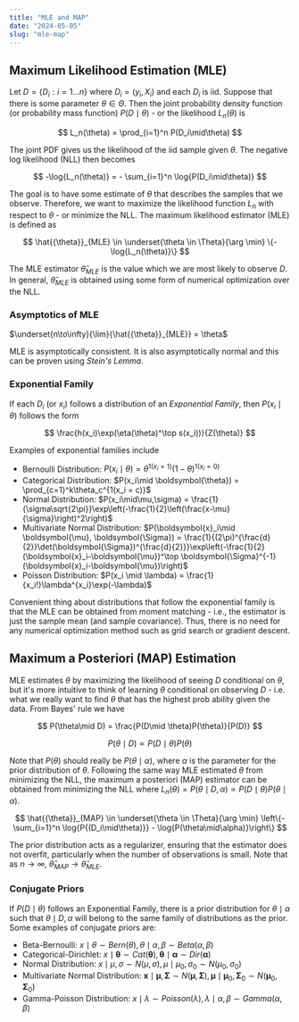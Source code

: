 ```yaml
---
title: "MLE and MAP"
date: "2024-05-05"
slug: "mle-map"
---
```


## Maximum Likelihood Estimation (MLE)

Let $D = \{D_i:i=1\dots n\}$ where $D_i = (y_i, X_i)$ and each $D_i$ is iid. Suppose that there is some parameter $\theta \in \Theta$. Then the joint probability density function (or probability mass function) $P(D\mid\theta)$ - or the likelihood $L_n(\theta)$ is

$$
L_n(\theta) = \prod_{i=1}^n P(D_i\mid\theta)
$$

The joint PDF gives us the likelihood of the iid sample given $\theta$. The negative log likelihood (NLL) then becomes

$$
-\log{L_n(\theta)} = - \sum_{i=1}^n \log{P(D_i\mid\theta)}
$$

The goal is to have some estimate of $\theta$ that describes the samples that we observe. Therefore, we want to maximize the likelihood function $L_n$ with respect to $\theta$ - or minimize the NLL. The maximum likelihood estimator (MLE) is defined as

$$
\hat{{\theta}}_{MLE} \in \underset{\theta \in \Theta}{\arg \min} \{-\log{L_n(\theta)}\}
$$

The MLE estimator $\hat{{\theta}}_{MLE}$ is the value which we are most likely to observe $D$. In general, $\hat{\theta}_{MLE}$ is obtained using some form of numerical optimization over the NLL.

### Asymptotics of MLE

$\underset{n\to\infty}{\lim}{\hat{{\theta}}_{MLE}} = \theta$

MLE is asymptotically consistent. It is also asymptotically normal and this can be proven using *Stein's Lemma*.

### Exponential Family

If each $D_i$ (or $x_i$) follows a distribution of an *Exponential Family*, then $P(x_i\mid\theta)$ follows the form

$$
\frac{h(x_i)\exp(\eta(\theta)^\top s(x_i))}{Z(\theta)}
$$

Examples of exponential families include

- Bernoulli Distribution: $P(x_i\mid\theta) = \theta^{1(x_i = 1)}(1-\theta)^{1(x_i = 0)}$
- Categorical Distribution: $P(x_i\mid \boldsymbol{\theta}) = \prod_{c=1}^k\theta_c^{1(x_i = c)}$
- Normal Distribution: $P(x_i\mid\mu,\sigma) = \frac{1}{\sigma\sqrt{2\pi}}\exp\left(-\frac{1}{2}\left(\frac{x-\mu}{\sigma}\right)^2\right)$
- Multivariate Normal Distribution: $P(\boldsymbol{x}_i\mid \boldsymbol{\mu}, \boldsymbol{\Sigma}) = \frac{1}{(2\pi)^{\frac{d}{2}}\det(\boldsymbol{\Sigma})^{\frac{d}{2}}}\exp\left(-\frac{1}{2}(\boldsymbol{x}_i-\boldsymbol{\mu})^\top \boldsymbol{\Sigma}^{-1}(\boldsymbol{x}_i-\boldsymbol{\mu})\right)$
- Poisson Distribution: $P(x_i \mid \lambda) = \frac{1}{x_i!}\lambda^{x_i}\exp(-\lambda)$

Convenient thing about distributions that follow the exponential family is that the MLE can be obtained from moment matching - i.e., the estimator is just the sample mean (and sample covariance). Thus, there is no need for any numerical optimization method such as grid search or gradient descent.

<!-- ### Gaussian MLE

Assume $y_i = \beta^\top  X_i + U_i$ where $U_i$ follows a standard normal.

$$\mathbb{P}(U_i) = \frac{1}{\sqrt{2\pi}}\exp{\left(-\frac{U_i^2}{2}\right)}$$

$$\log{L_n(\beta)} = \sum_{i=1}^n\log{\left(\frac{1}{\sqrt{2\pi}}\exp{\left(-\frac{U_i^2}{2}\right)}\right)}$$

$$\log{L_n(\beta)} = \sum_{i=1}^n\left[\log{\frac{1}{\sqrt{2\pi}}} + \log{\exp{\left(-\frac{U_i^2}{2}\right)}}\right]$$

$$\log{L_n(\beta)} = \sum_{i=1}^n\left(\log{\frac{1}{\sqrt{2\pi}}} - \frac{U_i^2}{2}\right)$$

$$\log{L_n(\beta)} = \sum_{i=1}^n\left(\log{\frac{1}{\sqrt{2\pi}}} - \frac{(y_i - \beta^\top  X_i)^2}{2}\right)$$

$$\log{L_n(\beta)} = n\log\left({\frac{1}{\sqrt{2\pi}}}\right) - \frac{1}{2}\sum_{i=1}^n(y_i - \beta^\top  X_i)^2$$

$n\log{\frac{1}{\sqrt{2\pi}}}$ is just some constant independent of $\beta$. Let us denote this constant as $c$. Then finding MLE is simply solving for the least squares.

$$\log{L_n(\beta)} = c - \frac{1}{2}{||y-X\beta||_2}^2$$

$$-\log{L_n(\beta)} = -c + \frac{1}{2}{||y-X\beta||_2}^2$$

Minimizing for $-\log{L_n(\beta)}$ is the same as maximizing for $\log{L_n(\beta)}$. Note that the joint PDF is conditional on both $X$ and $\beta$ ($\mathbb{P}(y|X,\beta)$). This is called a discriminative supervised learning model. A generative model would optimize $\mathbb{P}(y, X|\beta)$.

### Discriminative Probabilistic Models

- Least Squares. MLE under gaussian likelihood $$\mathbb{P}(y|X,\beta) = \frac{1}{\sqrt{2\pi}}\exp{\left(-\frac{U_i^2}{2}\right)}$$
- Robust Regression. MLE under laplace likelihood $$\mathbb{P}(y|X,\beta) = \frac{1}{2}\exp{\left(-|U_i|\right)}$$
- Logistic Regression. MLE under sigmoid function $$\mathbb{P}(y|X,\beta) = \frac{1}{1+\exp{(-y_i\beta^\top  X_i)}}$$

### Generative Probabilistic Models

- Naive Bayes
- Linear Discriminant Analysis -->

## Maximum a Posteriori (MAP) Estimation

MLE estimates $\theta$ by maximizing the likelihood of seeing $D$ conditional on $\theta$, but it's more intuitive to think of learning $\theta$ conditional on observing $D$ - i.e. what we really want to find $\theta$ that has the highest prob ability given the data. From Bayes' rule we have

$$
P(\theta\mid D) = \frac{P(D\mid \theta)P(\theta)}{P(D)}
$$

$$
P(\theta\mid D) \propto P(D\mid \theta)P(\theta)
$$

Note that $P(\theta)$ should really be $P(\theta\mid\alpha)$, where $\alpha$ is the parameter for the prior distribution of $\theta$. Following the same way MLE estimated $\theta$ from minimizing the NLL, the maximum a posteriori (MAP) estimator can be obtained from minimizing the NLL where $L_n(\theta) = P(\theta\mid D, \alpha) \propto P(D\mid \theta)P(\theta\mid\alpha)$.

$$
\hat{{\theta}}_{MAP} \in \underset{\theta \in \Theta}{\arg \min} \left\{-\sum_{i=1}^n \log{P{(D_i\mid\theta)}} - \log{P(\theta\mid\alpha)}\right\}
$$

The prior distribution acts as a regularizer, ensuring that the estimator does not overfit, particularly when the number of observations is small. Note that as $n\to\infty$, $\hat{{\theta}}_{MAP} \to \hat{{\theta}}_{MLE}$. 

<!-- Let $f(y_i,\theta) = \mathbb{P}(y|\beta)\mathbb{P}(\beta)$ -->

<!-- $$\Pi_{i=1}^n \log{f(y_i,\theta)} = \Pi_{i=1}^n \log{\mathbb{P}(y_i|\beta)\mathbb{P}(\beta)}$$

$$\Pi_{i=1}^n \log{f(y_i,\theta)} = \Pi_{i=1}^n \log{\mathbb{P}(y_i|\beta)} + \log{\mathbb{P}(\beta)}$$ -->

<!-- $${\theta}_{MAP} = \mathop{\arg \max}_{\theta \in \Theta} \log{\mathbb{P}(y|\beta)\mathbb{P}(\beta)}$$

$${\theta}_{MAP} = \mathop{\arg \max}_{\theta \in \Theta} \log{\mathbb{P}(y|\beta)} + \log{\mathbb{P}(\beta)}$$

$${\theta}_{MAP} = \mathop{\arg \max}_{\theta \in \Theta} \log{\prod_{i=1}^n\mathbb{P}(y_i|\beta)} + \log{\mathbb{P}(\beta)}$$

$${\theta}_{MAP} = \mathop{\arg \max}_{\theta \in \Theta} \sum_{i=1}^n\log{\mathbb{P}(y_i|\beta)} + \log{\mathbb{P}(\beta)}$$

Interpret $\sum_{i=1}^n\log{\mathbb{P}(y_i|\beta)}$ as the loss and $\log{\mathbb{P}(\beta)}$ as the regularizer. Assume $\beta_i$ is iid and comes from a Gaussian with mean $0$ and variance $\frac{1}{\alpha}$.

$$\mathbb{P}(\beta) = \Pi_{j=1}^k \mathbb{P}(\beta_j)$$

$$\mathbb{P}(\beta) \propto \Pi_{j=1}^k \exp{\left(\frac{-\alpha}{2}\beta_j^2\right)}$$

$$\mathbb{P}(\beta) \propto \exp{\left(\frac{-\alpha}{2}\sum_{j=1}^k\beta_j^2\right)}$$

$$\mathbb{P}(\beta) \propto \exp{\left(\frac{-\alpha}{2}||\beta||_2^2\right)}$$

$$\log{\mathbb{P}(\beta)} = \log{\exp{\left(\frac{-\alpha}{2}||\beta||_2^2\right)}} + c$$

$$\log{\mathbb{P}(\beta)} = \frac{-\alpha}{2}||\beta||_2^2 + c$$

$${\theta}_{MAP} = \mathop{\arg \max}_{\theta \in \Theta} \sum_{i=1}^n\log{\mathbb{P}(y_i|\beta)} - \frac{\alpha}{2}||\beta||_2^2$$

### MAP and Regularization

- Least Squares with L2 Regularization: $$\mathbb{P}(y|X,\beta) = \frac{1}{\sqrt{2\pi}}\exp{\left(-\frac{U_i^2}{2}\right)}$$
$$\mathbb{P}(\beta_j) = \exp{\left(\frac{-\alpha}{2}\beta_j^2\right)}$$
- Robust Regression with L2 Regularization: $$\mathbb{P}(y|X,\beta) = \frac{1}{2}\exp{\left(-|U_i|\right)}$$
$$\mathbb{P}(\beta_j) = \exp{\left(\frac{-\alpha}{2}\beta_j^2\right)}$$

Unlike MLE, the choice of variance changes the MAP solution; as $n \to \infty$ the effect of prior/regularizer goes to zero. -->

### Conjugate Priors

If $P(D\mid \theta)$ follows an Exponential Family, there is a prior distribution for $\theta\mid\alpha$ such that $\theta\mid D,\alpha$ will belong to the same family of distributions as the prior. Some examples of conjugate priors are:

- Beta-Bernoulli: $x\mid\theta \sim Bern(\theta), \theta\mid\alpha,\beta \sim Beta(\alpha,\beta)$
- Categorical-Dirichlet: $x\mid\boldsymbol{\theta} \sim Cat(\boldsymbol{\theta}), \boldsymbol{\theta}\mid\boldsymbol{\alpha} \sim Dir(\boldsymbol{\alpha})$
- Normal Distribution: $x\mid\mu,\sigma \sim N(\mu,\sigma), \mu\mid\mu_0,\sigma_0 \sim N(\mu_0,\sigma_0)$
- Multivariate Normal Distribution: $\boldsymbol{x}\mid \boldsymbol{\mu}, \boldsymbol{\Sigma} \sim N(\boldsymbol{\mu}, \boldsymbol{\Sigma}), \boldsymbol{\mu}\mid\boldsymbol{\mu}_0,\boldsymbol{\Sigma}_0\sim N(\boldsymbol{\mu}_0,\boldsymbol{\Sigma}_0)$
- Gamma-Poisson Distribution: $x\mid \lambda \sim Poisson(\lambda), \lambda\mid\alpha,\beta \sim Gamma(\alpha,\beta)$